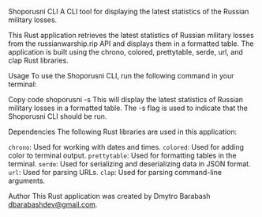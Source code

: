 Shoporusni CLI
A CLI tool for displaying the latest statistics of the Russian military losses.

This Rust application retrieves the latest statistics of Russian military losses from the russianwarship.rip API and displays them in a formatted table. The application is built using the chrono, colored, prettytable, serde, url, and clap Rust libraries.

Usage
To use the Shoporusni CLI, run the following command in your terminal:

Copy code
shoporusni -s
This will display the latest statistics of Russian military losses in a formatted table. The -s flag is used to indicate that the Shoporusni CLI should be run.

Dependencies
The following Rust libraries are used in this application:

`chrono`: Used for working with dates and times.
`colored`: Used for adding color to terminal output.
`prettytable`: Used for formatting tables in the terminal.
`serde`: Used for serializing and deserializing data in JSON format.
`url`: Used for parsing URLs.
`clap`: Used for parsing command-line arguments.

Author
This Rust application was created by Dmytro Barabash dbarabashdev@gmail.com.
